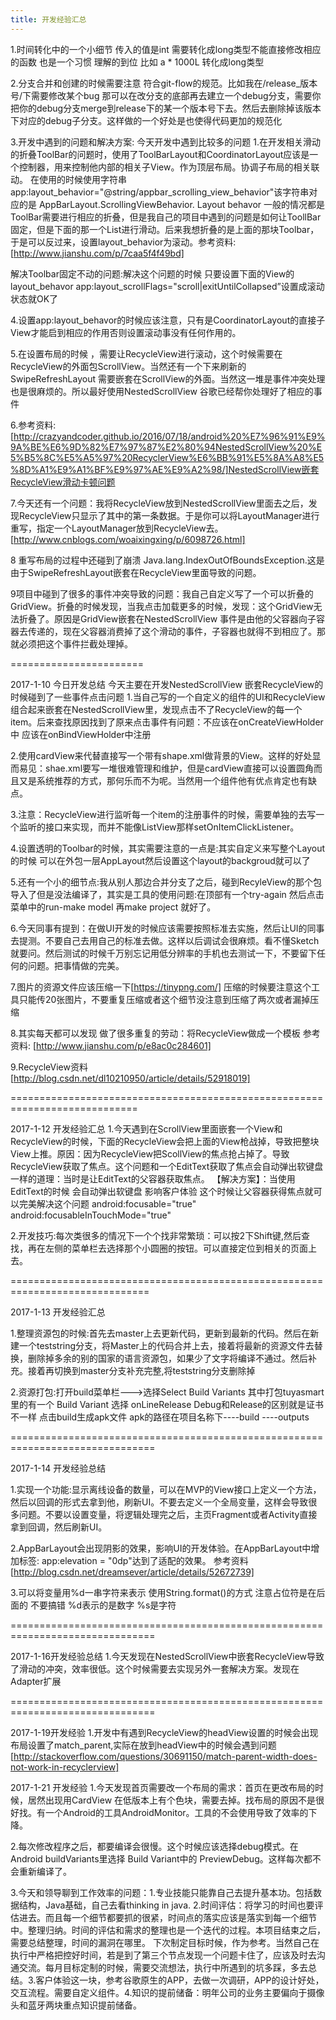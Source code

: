 ```yaml
---
title: 开发经验汇总
---
```

1.时间转化中的一个小细节 传入的值是int 需要转化成long类型不能直接修改相应的函数 
也是一个习惯 理解的到位
比如 a * 1000L 转化成long类型 

2.分支合并和创建的时候需要注意 符合git-flow的规范。比如我在/release_版本号/下需要修改某个bug 那可以在改分支的底部再去建立一个debug分支，需要你把你的debug分支merge到release下的某一个版本号下去。然后去删除掉该版本下对应的debug子分支。这样做的一个好处是也使得代码更加的规范化 

3.开发中遇到的问题和解决方案:
今天开发中遇到比较多的问题 
1.在开发相关滑动的折叠ToolBar的问题时，使用了ToolBarLayout和CoordinatorLayout应该是一个控制器，用来控制他内部的相关子View。作为顶层布局。协调子布局的相关联动。
在使用的时候使用字符串app:layout_behavior="@string/appbar_scrolling_view_behavior"该字符串对应的是 AppBarLayout.ScrollingViewBehavior.
Layout behavor
一般的情况都是ToolBar需要进行相应的折叠，但是我自己的项目中遇到的问题是如何让ToollBar固定，但是下面的那一个List进行滑动。后来我想折叠的是上面的那块Toolbar，于是可以反过来，设置layout_behavior为滚动。参考资料:[http://www.jianshu.com/p/7caa5f4f49bd] 

解决Toolbar固定不动的问题:解决这个问题的时候 只要设置下面的View的 layout_behavor 
app:layout_scrollFlags="scroll|exitUntilCollapsed”设置成滚动状态就OK了


4.设置app:layout_behavor的时候应该注意，只有是CoordinatorLayout的直接子View才能启到相应的作用否则设置滚动事没有任何作用的。

5.在设置布局的时候 ，需要让RecycleView进行滚动，这个时候需要在RecycleView的外面包ScrollView。当然还有一个下来刷新的SwipeRefreshLayout 需要嵌套在ScrollView的外面。当然这一堆是事件冲突处理也是很麻烦的。所以最好使用NestedScrollView 谷歌已经帮你处理好了相应的事件

6.参考资料:[http://crazyandcoder.github.io/2016/07/18/android%20%E7%96%91%E9%9A%BE%E6%9D%82%E7%97%87%E2%80%94NestedScrollView%20%E5%B5%8C%E5%A5%97%20RecyclerView%E6%BB%91%E5%8A%A8%E5%8D%A1%E9%A1%BF%E9%97%AE%E9%A2%98/]NestedScrollView嵌套RecycleView滑动卡顿问题 

7.今天还有一个问题：我将RecycleView放到NestedScrollView里面去之后，发现RecycleView只显示了其中的第一条数据。于是你可以将LayoutManager进行重写，指定一个LayoutManager放到RecycleView去。[http://www.cnblogs.com/woaixingxing/p/6098726.html]

8 重写布局的过程中还碰到了崩溃 Java.lang.IndexOutOfBoundsException.这是由于SwipeRefreshLayout嵌套在RecycleView里面导致的问题。


9项目中碰到了很多的事件冲突导致的问题：我自己自定义写了一个可以折叠的GridView。折叠的时候发现，当我点击加载更多的时候，发现：这个GridView无法折叠了。原因是GridView嵌套在NestedScrollView 事件是由他的父容器向子容器去传递的，现在父容器消费掉了这个滑动的事件，子容器也就得不到相应了。那就必须把这个事件拦截处理掉。

=======================

2017-1-10
今日开发总结 今天主要在开发NestedScrollView 嵌套RecycleView的时候碰到了一些事件点击问题 
1.当自己写的一个自定义的组件的UI和RecycleView组合起来嵌套在NestedScrollView里，发现点击不了RecycleView的每一个item。后来查找原因找到了原来点击事件有问题：不应该在onCreateViewHolder中 应该在onBindViewHolder中注册 

2.使用cardView来代替直接写一个带有shape.xml做背景的View。这样的好处显而易见：shae.xml要写一堆很难管理和维护，但是cardView直接可以设置圆角而且又是系统推荐的方式，那何乐而不为呢。当然用一个组件他有优点肯定也有缺点。

3.注意：RecycleView进行监听每一个item的注册事件的时候，需要单独的去写一个监听的接口来实现，而并不能像ListView那样setOnItemClickListener。

4.设置透明的Toolbar的时候，其实需要注意的一点是:其实自定义来写整个Layout的时候 可以在外包一层AppLayout然后设置这个layout的backgroud就可以了 

5.还有一个小的细节点:我从别人那边合并分支了之后，碰到RecyleView的那个包导入了但是没法编译了，其实是工具的使用问题:在顶部有一个try-again 然后点击菜单中的run-make model 再make project 就好了。

6.今天同事有提到：在做UI开发的时候应该需要按照标准去实施，然后让UI的同事去提测。不要自己去用自己的标准去做。这样以后调试会很麻烦。看不懂Sketch就要问。然后测试的时候千万别忘记用低分辨率的手机也去测试一下，不要留下任何的问题。把事情做的完美。


7.图片的资源文件应该压缩一下[https://tinypng.com/] 压缩的时候要注意这个工具只能传20张图片，不要重复压缩或者这个细节没注意到压缩了两次或者漏掉压缩

8.其实每天都可以发现 做了很多重复的劳动：将RecycleView做成一个模板 参考资料:
[http://www.jianshu.com/p/e8ac0c284601]

9.RecycleView资料[http://blog.csdn.net/dl10210950/article/details/52918019]


============================================================================

2017-1-12 开发经验汇总 
1.今天遇到在ScrollView里面嵌套一个View和RecycleView的时候，下面的RecycleView会把上面的View枪战掉，导致把整块View上推。原因：因为RecycleView把ScollView的焦点抢占掉了。导致RecycleView获取了焦点。这个问题和一个EditText获取了焦点会自动弹出软键盘一样的道理：当时是让EditText的父容器获取焦点。
【解决方案】：当使用EditText的时候 会自动弹出软键盘 影响客户体验 这个时候让父容器获得焦点就可以完美解决这个问题 
android:focusable="true"   
android:focusableInTouchMode="true" 

2.开发技巧:每次类很多的情况下一个个找非常繁琐：可以按2下Shift键,然后查找，再在左侧的菜单栏去选择那个小圆圈的按钮。可以直接定位到相关的页面上去。

==============================================================================

2017-1-13 开发经验汇总 

1.整理资源包的时候:首先去master上去更新代码，更新到最新的代码。然后在新建一个teststring分支，将Master上的代码合并上去，接着将最新的资源文件去替换，删除掉多余的别的国家的语言资源包，如果少了文字将编译不通过。然后补充。接着再切换到master分支补充完整,将teststring分支删除掉 

2.资源打包:打开build菜单栏———>选择Select Build Variants 其中打包tuyasmart 里的有一个 Build Variant 选择 onLineRelease Debug和Release的区别就是证书不一样 点击build生成apk文件 apk的路径在项目名称下----build ----outputs 

===============================================================================

2017-1-14 开发经验总结 

1.实现一个功能:显示离线设备的数量，可以在MVP的View接口上定义一个方法，然后以回调的形式去拿到他，刷新UI。不要去定义一个全局变量，这样会导致很多问题。不要以设置变量，将逻辑处理完之后，主页Fragment或者Activity直接拿到回调，然后刷新UI。

2.AppBarLayout会出现阴影的效果，影响UI的开发体验。在AppBarLayout中增加标签:
app:elevation = "0dp"达到了适配的效果。
参考资料[http://blog.csdn.net/dreamsever/article/details/52672739]

3.可以将变量用%d一串字符来表示 使用String.format()的方式 注意占位符是在后面的 不要搞错 %d表示的是数字 %s是字符 


===============================================================================

2017-1-16开发经验总结 
1.今天发现在NestedScrollView中嵌套RecycleView导致了滑动的冲突，效率很低。这个时候需要去实现另外一套解决方案。发现在Adapter扩展

===============================================================================

2017-1-19开发经验 
1.开发中有遇到RecycleView的headView设置的时候会出现布局设置了match_parent,实际在放到headView中的时候会遇到问题 
[http://stackoverflow.com/questions/30691150/match-parent-width-does-not-work-in-recyclerview]


2017-1-21 开发经验 
1.今天发现首页需要改一个布局的需求：首页在更改布局的时候，居然出现用CardView 在低版本上有个色块，需要去掉。找布局的原因不是很好找。有一个Android的工具AndroidMonitor。工具的不会使用导致了效率的下降。

2.每次修改程序之后，都要编译会很慢。这个时候应该选择debug模式。在Android buildVariants里选择 Build Variant中的 PreviewDebug。这样每次都不会重新编译了。

3.今天和领导聊到工作效率的问题：1.专业技能只能靠自己去提升基本功。包括数据结构，Java基础，自己去看thinking in java. 2.时间评估：将学习的时间也要评估进去。而且每一个细节都要抓的很紧，时间点的落实应该是落实到每一个细节中。整理归纳。时间的评估和需求的整理也是一个迭代的过程。本项目结束之后，需要总结整理，时间的漏洞在哪里。
下次制定目标时候，作为参考。当然自己在执行中严格把控好时间，若是到了第三个节点发现一个问题卡住了，应该及时去沟通交流。每月目标定制的时候，需要交流想法，执行中所遇到的坑多踩，多去总结。3.客户体验这一块，参考谷歌原生的APP，去做一次调研，APP的设计好处，交互流程。需要自定义组件。4.知识的提前储备：明年公司的业务主要偏向于摄像头和蓝牙两块重点知识提前储备。
